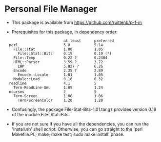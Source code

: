 
# Personal File Manager


- This package is available from https://github.com/ruittenb/p-f-m

- Prerequisites for this package, in dependency order:

```
                           at least      preferred
  perl                     5.8           5.14
    File::stat             1.00          1.05
      File::Stat::Bits     0.19          0.19 (*)
    File::Temp             0.22 ?        0.2304
    HTML::Parser           3.59 ?        3.72
      LWP                  5.827 ?       6.26
    Encode                 2.35 ?        2.89
      Encode::Locale       1.01          1.05
    Module::Load           0.16          0.32
  readline                 4.1           5
    Term-ReadLine-Gnu      1.09          1.24
  ncurses                  ?             5
    Term-Screen            1.06          1.06
      Term-ScreenColor     1.20          1.20
```

- Confusingly, the package File-Stat-Bits-1.01.tar.gz provides
  version 0.19 of the module File::Stat::Bits.

- If you are not sure if you have all the dependencies, you can run
  the 'install.sh' shell script. Otherwise, you can go straight to the
  'perl Makefile.PL; make; make test; sudo make install' phase.

